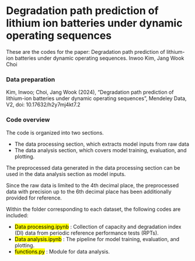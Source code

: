 # Degradation path prediction of lithium ion batteries under dynamic operating sequences

These are the codes for the paper: Degradation path prediction of lithium-ion batteries under dynamic operating sequences. Inwoo Kim, Jang Wook Choi

### Data preparation
Kim, Inwoo; Choi, Jang Wook (2024), “Degradation path prediction of lithium-ion batteries under dynamic operating sequences”, Mendeley Data, V2, doi: 10.17632/h2y7mj4kt7.2

### Code overview
The code is organized into two sections. 
  * The data processing section, which extracts model inputs from raw data
  * The data analysis section, which covers model training, evaluation, and plotting. 

The preprocessed data generated in the data processing section can be used in the data analysis section as model inputs. 

Since the raw data is limited to the 4th decimal place, the preprocessed data with precision up to the 6th decimal place has been additionally provided for reference.

Within the folder corresponding to each dataset, the following codes are included:

* <mark>Data processing.ipynb</mark> : Collection of capacity and degradation index (DI) data from periodic reference performance tests (RPTs).
* <mark>Data analysis.ipynb</mark> : The pipeline for model training, evaluation, and plotting. 
* <mark>functions.py</mark> : Module for data analysis.

